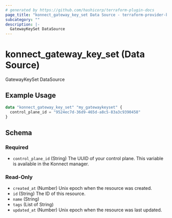 ```yaml
---
# generated by https://github.com/hashicorp/terraform-plugin-docs
page_title: "konnect_gateway_key_set Data Source - terraform-provider-konnect"
subcategory: ""
description: |-
  GatewayKeySet DataSource
---
```


# konnect_gateway_key_set (Data Source)

GatewayKeySet DataSource

## Example Usage

```terraform
data "konnect_gateway_key_set" "my_gatewaykeyset" {
  control_plane_id = "9524ec7d-36d9-465d-a8c5-83a3c9390458"
}
```

<!-- schema generated by tfplugindocs -->
## Schema

### Required

- `control_plane_id` (String) The UUID of your control plane. This variable is available in the Konnect manager.

### Read-Only

- `created_at` (Number) Unix epoch when the resource was created.
- `id` (String) The ID of this resource.
- `name` (String)
- `tags` (List of String)
- `updated_at` (Number) Unix epoch when the resource was last updated.
